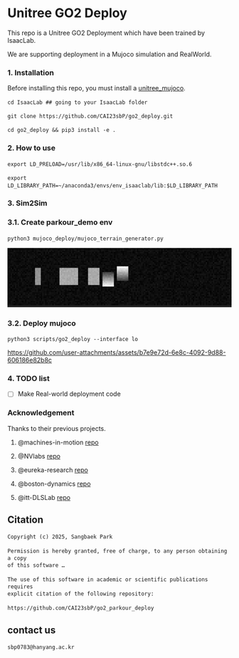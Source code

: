 # Unitree GO2 Deploy

This repo is a Unitree GO2 Deployment which have been trained by IsaacLab.

We are supporting deployment in a Mujoco simulation and RealWorld.

### 1. Installation

Before installing this repo, you must install a [unitree_mujoco](https://github.com/unitreerobotics/unitree_mujoco).

`cd IsaacLab ## going to your IsaacLab folder`

`git clone https://github.com/CAI23sbP/go2_deploy.git`

`cd go2_deploy && pip3 install -e .`


### 2. How to use

`export LD_PRELOAD=/usr/lib/x86_64-linux-gnu/libstdc++.so.6`

`export LD_LIBRARY_PATH=~/anaconda3/envs/env_isaaclab/lib:$LD_LIBRARY_PATH`

### 3. Sim2Sim  

### 3.1. Create parkour_demo env 

`python3 mujoco_deploy/mujoco_terrain_generator.py`

![alt text](<Screenshot from 2025-09-08 19-42-46.png>)

### 3.2. Deploy mujoco

`python3 scripts/go2_deploy --interface lo`


https://github.com/user-attachments/assets/b7e9e72d-6e8c-4092-9d88-606186e82b8c



### 4. TODO list

* [ ] Make Real-world deployment code


### Acknowledgement

Thanks to their previous projects.

1. @machines-in-motion [repo](https://github.com/machines-in-motion/Go2Py)

2. @NVlabs [repo](https://github.com/NVlabs/HOVER)

3. @eureka-research [repo](https://github.com/eureka-research/eurekaverse)

4. @boston-dynamics [repo](https://github.com/boston-dynamics/spot-rl-example)

5. @itt-DLSLab [repo](https://github.com/iit-DLSLab/gym-quadruped)

## Citation

```
Copyright (c) 2025, Sangbaek Park

Permission is hereby granted, free of charge, to any person obtaining a copy
of this software …

The use of this software in academic or scientific publications requires
explicit citation of the following repository:

https://github.com/CAI23sbP/go2_parkour_deploy
```

## contact us

```
sbp0783@hanyang.ac.kr
```
